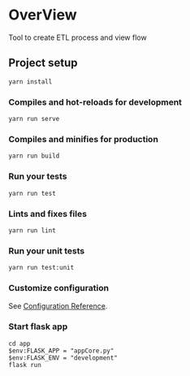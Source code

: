 # OverView
Tool to create ETL process and view flow


## Project setup
```
yarn install
```

### Compiles and hot-reloads for development
```
yarn run serve
```

### Compiles and minifies for production
```
yarn run build
```

### Run your tests
```
yarn run test
```

### Lints and fixes files
```
yarn run lint
```

### Run your unit tests
```
yarn run test:unit
```

### Customize configuration
See [Configuration Reference](https://cli.vuejs.org/config/).

### Start flask app
```
cd app
$env:FLASK_APP = "appCore.py"
$env:FLASK_ENV = "development"
flask run
```

